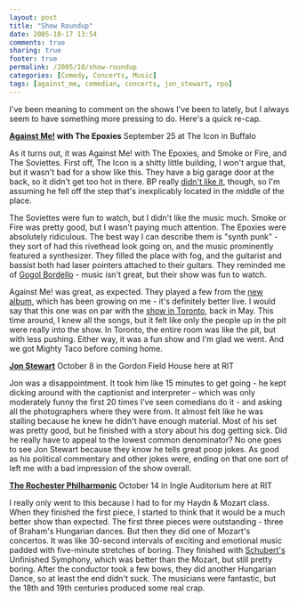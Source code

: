 ```yaml
---
layout: post
title: "Show Roundup"
date: 2005-10-17 13:54
comments: true
sharing: true
footer: true
permalink: /2005/10/show-roundup
categories: [Comedy, Concerts, Music]
tags: [against_me, comedian, concerts, jon_stewart, rpo]
---
```

I've been meaning to comment on the shows I've been to lately, but I always seem to have something more pressing to do.  Here's a quick re-cap.

<b><a href="http://www.againstme.net/" name="AgainstMe">Against Me!</a> with The Epoxies</b>
September 25 at The Icon in Buffalo

As it turns out, it was Against Me! with The Epoxies, and Smoke or Fire, and The Soviettes.  First off, The Icon is a shitty little building, I won't argue that, but it wasn't bad for a show like this.  They have a big garage door at the back, so it didn't get too hot in there.  BP really <a href="http://blogbp.com/archives/2005/10/best_week_of_my.php">didn't like it</a>, though, so I'm assuming he fell off the step that's inexplicably located in the middle of the place.

The Soviettes were fun to watch, but I didn't like the music much.  Smoke or Fire was pretty good, but I wasn't paying much attention.  The Epoxies were absolutely ridiculous.  The best way I can describe them is "synth punk" - they sort of had this rivethead look going on, and the music prominently featured a synthesizer.  They filled the place with fog, and the guitarist and bassist both had laser pointers attached to their guitars.  They reminded me of <a href="/2005/09/eugene-hutz">Gogol Bordello</a> - music isn't great, but their show was fun to watch.

Against Me! was great, as expected.  They played a few from the <a href="http://www.amazon.com/exec/obidos/tg/detail/-/B000AA4LL4/">new album</a>, which has been growing on me - it's definitely better live.  I would say that this one was on par with the <a href="/2005/05/canadian-misadventures">show in Toronto</a>, back in May.  This time around, I knew all the songs, but it felt like only the people up in the pit were really into the show.  In Toronto, the entire room was like the pit, but with less pushing.  Either way, it was a fun show and I'm glad we went.  And we got Mighty Taco before coming home.


<b><a href="http://www.comedycentral.com/shows/the_daily_show/index.jhtml" name="JonStewart">Jon Stewart</a></b>
October 8 in the Gordon Field House here at RIT

Jon was a disappointment.  It took him like 15 minutes to get going - he kept dicking around with the captionist and interpreter – which was only moderately funny the first 20 times I’ve seen comedians do it - and asking all the photographers where they were from.  It almost felt like he was stalling because he knew he didn't have enough material.  Most of his set was pretty good, but he finished with a story about his dog getting sick.  Did he really have to appeal to the lowest common denominator?  No one goes to see Jon Stewart because they know he tells great poop jokes.  As good as his political commentary and other jokes were, ending on that one sort of left me with a bad impression of the show overall.


<b><a href="http://www.rpo.org/" name="RPO">The Rochester Philharmonic</a></b>
October 14 in Ingle Auditorium here at RIT

I really only went to this because I had to for my Haydn & Mozart class.  When they finished the first piece, I started to think that it would be a much better show than expected.  The first three pieces were outstanding - three of Braham's Hungarian dances.  But then they did one of Mozart's concertos.  It was like 30-second intervals of exciting and emotional music padded with five-minute stretches of boring.  They finished with <a href="http://en.wikipedia.org/wiki/Schubert">Schubert's</a> Unfinished Symphony, which was better than the Mozart, but still pretty boring.  After the conductor took a few bows, they did another Hungarian Dance, so at least the end didn't suck.  The musicians were fantastic, but the 18th and 19th centuries produced some real crap.
